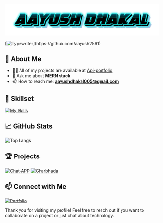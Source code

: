 <img src="https://github.com/aayush2561/aayush2561/blob/main/image/Header.png" width="1000">

[![Typewriter](https://readme-typing-svg.herokuapp.com?font=Orbitron&size=30&duration=4000&pause=500&center=true&random=false&width=1200&lines=I+am+a+programmer;I+am+a+Backend+developer;)](https://github.com/aayush2561)

## 👋 About Me

- 👨‍💻 All of my projects are available at [Api-portfolio](https://portfolio-uy4c.onrender.com/)
- 💬 Ask me about **MERN stack**
- 📫 How to reach me: **aayushdhakal005@gmail.com**

## 🚀 Skillset
[![My Skills](https://skillicons.dev/icons?i=html,css,javascript,nodejs,express,mongodb,git,postman,docker&perline=12)](https://skillicons.dev)

## 📈 GitHub Stats

![Top Langs](https://github-readme-stats.vercel.app/api/top-langs/?username=aayush2561&layout=compact&theme=radical)

## 🏆 Projects
[![Chat-APP](https://github-readme-stats.vercel.app/api/pin/?username=aayush2561&repo=chat-app&border_color=289BF9&bg_color=0D1117&title_color=C9D1D9&text_color=8B949E&icon_color=289BF9)](https://github.com/aayush2561/chat-app)
[![Gharbhada](https://github-readme-stats.vercel.app/api/pin/?username=aayush2561&repo=gharbhada&border_color=289BF9&bg_color=0D1117&title_color=C9D1D9&text_color=8B949E&icon_color=289BF9)](https://github.com/aayush2561/gharbhada)

## 📫 Connect with Me

[![Portfolio](https://img.shields.io/badge/Portfolio-000000?style=for-the-badge&logo=About.me&logoColor=white)](https://portfolio-uy4c.onrender.com/)

Thank you for visiting my profile! Feel free to reach out if you want to collaborate on a project or just chat about technology.
